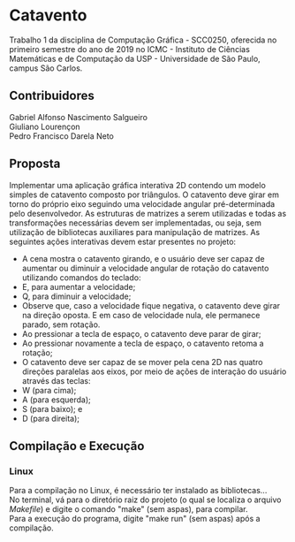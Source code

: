 # Catavento
Trabalho 1 da disciplina de Computação Gráfica - SCC0250, oferecida no primeiro semestre do ano de 2019 no ICMC - Instituto de Ciências Matemáticas e de Computação da USP - Universidade de São Paulo, campus São Carlos.

## Contribuidores
Gabriel Alfonso Nascimento Salgueiro<br>
Giuliano Lourençon<br>
Pedro Francisco Darela Neto

## Proposta
Implementar uma aplicação gráfica interativa 2D contendo um modelo simples de catavento composto por triângulos. O catavento deve girar em torno do próprio eixo seguindo uma velocidade angular pré-determinada pelo desenvolvedor. As estruturas de matrizes a serem utilizadas e todas as transformações necessárias devem ser implementadas, ou seja, sem utilização de bibliotecas auxiliares para manipulação de matrizes.
As seguintes ações interativas devem estar presentes no projeto:
* A cena mostra o catavento girando, e o usuário deve ser capaz de aumentar ou diminuir a velocidade angular de rotação do catavento utilizando comandos do teclado:
 * E, para aumentar a velocidade;
 * Q, para diminuir a velocidade;
 * Observe que, caso a velocidade fique negativa, o catavento deve girar na direção oposta. E em caso de velocidade nula, ele permanece parado, sem rotação.
* Ao pressionar a tecla de espaço, o catavento deve parar de girar;
 * Ao pressionar novamente a tecla de espaço, o catavento retoma a rotação;
* O catavento deve ser capaz de se mover pela cena 2D nas quatro direções paralelas aos eixos, por meio de ações de interação do usuário através das teclas:
 * W (para cima);
 * A (para esquerda);
 * S (para baixo); e
 * D (para direita);

## Compilação e Execução
### Linux
Para a compilação no Linux, é necessário ter instalado as bibliotecas...<br>
No terminal, vá para o diretório raiz do projeto (o qual se localiza o arquivo _Makefile_) e digite o comando "make" (sem aspas), para compilar.<br>
Para a execução do programa, digite "make run" (sem aspas) após a compilação.
